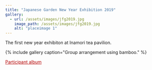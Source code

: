 ```yaml
---
title: "Japanese Garden New Year Exhibition 2019"
gallery:
  - url: /assets/images/jfg2019.jpg
    image_path: /assets/images/jfg2019.jpg
    alt: "placeimage 1"
---
```



The first new year exhibiton at Inamori tea pavilion.<br>

{% include gallery caption="Group arrangement using bamboo." %}



<a href="https://photos.app.goo.gl/PpC5UxekMa45w52D8" style="color:rgb(180, 0, 0)" >Participant album</a>